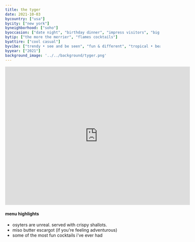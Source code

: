 ```yaml
---
title: the tyger
date: 2021-10-03
bycountry: ["usa"]
bycity: ["new york"]
byneighborhood: ["soho"]
byoccasion: ["date night", "birthday dinner", "impress visitors", "big group", "small group"]
bytip: ["the more the merrier", "flames cocktails"]
byattire: ["cool casual"]
byvibe: ["trendy • see and be seen", "fun & different", "tropical • beach club"]
byyear: ["2021"]
background_image: '../../background/tyger.png'
---
```


<iframe src="https://www.google.com/maps/embed?pb=!1m18!1m12!1m3!1d3023.959591606494!2d-74.00201692343562!3d40.718906037191914!2m3!1f0!2f0!3f0!3m2!1i1024!2i768!4f13.1!3m3!1m2!1s0x89c259e49f23f1d9%3a0x81739748a4a9d77b!2sthe%20tyger!5e0!3m2!1sen!2sus!4v1696269469829!5m2!1sen!2sus" width="600" height="450" style="border:0;" allowfullscreen="" loading="lazy" referrerpolicy="no-referrer-when-downgrade"></iframe>

#### menu highlights
* osyters are unreal. served with crispy shallots.
* miso butter escargot (if you're feeling adventurous)
* some of the most fun cocktails i've ever had
